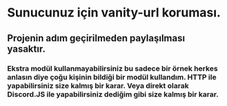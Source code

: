 # Sunucunuz için vanity-url koruması.

## Projenin adım geçirilmeden paylaşılması yasaktır. 

### Ekstra modül kullanmayabilirsiniz bu sadece bir örnek herkes anlasın diye çoğu kişinin bildiği bir modül kullandım. HTTP ile yapabilirsiniz size kalmış bir karar. Veya direkt olarak Discord.JS ile yapabilirsiniz dediğim gibi size kalmış bir karar.
